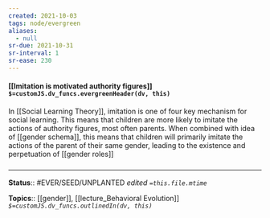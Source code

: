 ```yaml
---
created: 2021-10-03
tags: node/evergreen
aliases:
  - null
sr-due: 2021-10-31
sr-interval: 1
sr-ease: 230
---
```

#### [[Imitation is motivated authority figures]] `$=customJS.dv_funcs.evergreenHeader(dv, this)`

In [[Social Learning Theory]], imitation is one of four key mechanism for social learning. This means that children are more likely to imitate the actions of authority figures, most often parents. When combined with idea of [[gender schema]], this means that children will primarily imitate the actions of the parent of their same gender, leading to the existence and perpetuation of [[gender roles]]


### <hr class="footnote"/>

**Status**:: #EVER/SEED/UNPLANTED 
*edited `=this.file.mtime`*

**Topics**:: [[gender]], [[lecture_Behavioral Evolution]]
*`$=customJS.dv_funcs.outlinedIn(dv, this)`*
